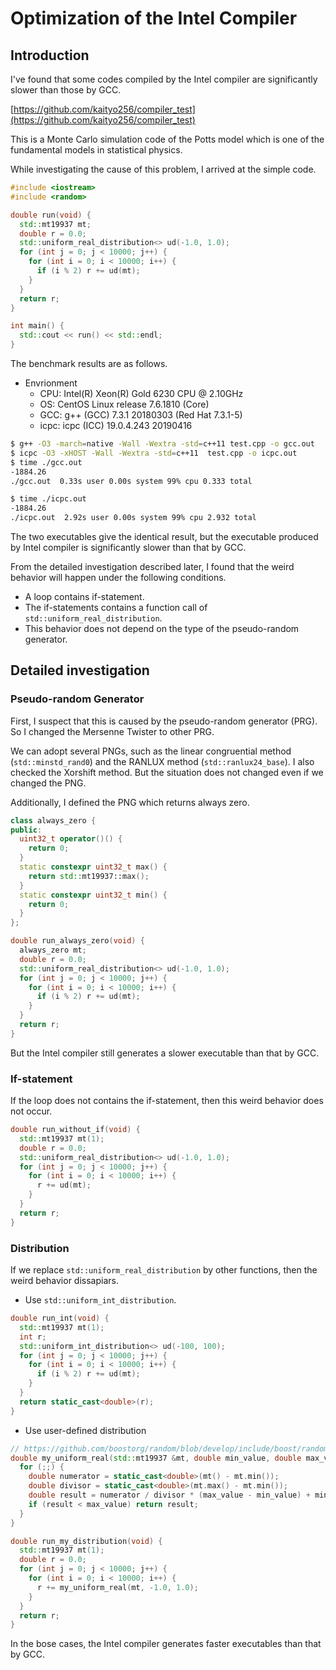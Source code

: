 # Optimization of the Intel Compiler

## Introduction

I've found that some codes compiled by the Intel compiler are significantly slower than those by GCC.

[https://github.com/kaityo256/compiler_test](https://github.com/kaityo256/compiler_test)

This is a Monte Carlo simulation code of the Potts model which is one of the fundamental models in statistical physics.

While investigating the cause of this problem, I arrived at the simple code.

```cpp
#include <iostream>
#include <random>

double run(void) {
  std::mt19937 mt;
  double r = 0.0;
  std::uniform_real_distribution<> ud(-1.0, 1.0);
  for (int j = 0; j < 10000; j++) {
    for (int i = 0; i < 10000; i++) {
      if (i % 2) r += ud(mt);
    }
  }
  return r;
}

int main() {
  std::cout << run() << std::endl;
}
```

The benchmark results are as follows.

* Envrionment
  * CPU: Intel(R) Xeon(R) Gold 6230 CPU @ 2.10GHz
  * OS: CentOS Linux release 7.6.1810 (Core)
  * GCC: g++ (GCC) 7.3.1 20180303 (Red Hat 7.3.1-5)
  * icpc: icpc (ICC) 19.0.4.243 20190416

```sh
$ g++ -O3 -march=native -Wall -Wextra -std=c++11 test.cpp -o gcc.out
$ icpc -O3 -xHOST -Wall -Wextra -std=c++11  test.cpp -o icpc.out
$ time ./gcc.out
-1884.26
./gcc.out  0.33s user 0.00s system 99% cpu 0.333 total

$ time ./icpc.out
-1884.26
./icpc.out  2.92s user 0.00s system 99% cpu 2.932 total
```

The two executables give the identical result, but the executable produced by Intel compiler is significantly slower than that by GCC.

From the detailed investigation described later, I found that the weird behavior will happen under the following conditions.

* A loop contains if-statement.
* The if-statements contains a function call of `std::uniform_real_distribution`.
* This behavior does not depend on the type of the pseudo-random generator.

## Detailed investigation

### Pseudo-random Generator

First, I suspect that this is caused by the pseudo-random generator (PRG). So I changed the Mersenne Twister to other PRG.

We can adopt several PNGs, such as the linear congruential method (`std::minstd_rand0`) and the RANLUX method (`std::ranlux24_base`). I also checked the Xorshift method. But the situation does not changed even if we changed the PNG.

Additionally, I defined the PNG which returns always zero.

```cpp
class always_zero {
public:
  uint32_t operator()() {
    return 0;
  }
  static constexpr uint32_t max() {
    return std::mt19937::max();
  }
  static constexpr uint32_t min() {
    return 0;
  }
};

double run_always_zero(void) {
  always_zero mt;
  double r = 0.0;
  std::uniform_real_distribution<> ud(-1.0, 1.0);
  for (int j = 0; j < 10000; j++) {
    for (int i = 0; i < 10000; i++) {
      if (i % 2) r += ud(mt);
    }
  }
  return r;
}
```

But the Intel compiler still generates a slower executable than that by GCC.

### If-statement

If the loop does not contains the if-statement, then this weird behavior does not occur.

```cpp
double run_without_if(void) {
  std::mt19937 mt(1);
  double r = 0.0;
  std::uniform_real_distribution<> ud(-1.0, 1.0);
  for (int j = 0; j < 10000; j++) {
    for (int i = 0; i < 10000; i++) {
      r += ud(mt);
    }
  }
  return r;
}
```

### Distribution

If we replace `std::uniform_real_distribution` by other functions, then the weird behavior dissapiars.

* Use `std::uniform_int_distribution`.

```cpp
double run_int(void) {
  std::mt19937 mt(1);
  int r;
  std::uniform_int_distribution<> ud(-100, 100);
  for (int j = 0; j < 10000; j++) {
    for (int i = 0; i < 10000; i++) {
      if (i % 2) r += ud(mt);
    }
  }
  return static_cast<double>(r);
}
```

* Use user-defined distribution

```cpp
// https://github.com/boostorg/random/blob/develop/include/boost/random/uniform_real_distribution.hpp
double my_uniform_real(std::mt19937 &mt, double min_value, double max_value) {
  for (;;) {
    double numerator = static_cast<double>(mt() - mt.min());
    double divisor = static_cast<double>(mt.max() - mt.min());
    double result = numerator / divisor * (max_value - min_value) + min_value;
    if (result < max_value) return result;
  }
}

double run_my_distribution(void) {
  std::mt19937 mt(1);
  double r = 0.0;
  for (int j = 0; j < 10000; j++) {
    for (int i = 0; i < 10000; i++) {
      r += my_uniform_real(mt, -1.0, 1.0);
    }
  }
  return r;
}
```

In the bose cases, the Intel compiler generates faster executables than that by GCC.

